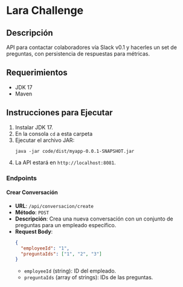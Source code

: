 # Lara Challenge

## Descripción

API para contactar colaboradores vía Slack v0.1 y hacerles un set de preguntas, con persistencia de respuestas para métricas.

## Requerimientos

- JDK 17
- Maven

## Instrucciones para Ejecutar

1. Instalar JDK 17.
2. En la consola `cd` a esta carpeta
4. Ejecutar el archivo JAR:
    ```
    java -jar code/dist/myapp-0.0.1-SNAPSHOT.jar
    ```
5. La API estará en `http://localhost:8081`.

### Endpoints

#### Crear Conversación

- **URL**: `/api/conversacion/create`
- **Método**: `POST`
- **Descripción**: Crea una nueva conversación con un conjunto de preguntas para un empleado específico.
- **Request Body**:
    ```json
    {
      "employeeId": "1",
      "preguntaIds": ["1", "2", "3"]
    }
    ```
    - `employeeId` (string): ID del empleado.
    - `preguntaIds` (array of strings): IDs de las preguntas.